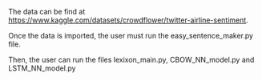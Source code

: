 The data can be find at https://www.kaggle.com/datasets/crowdflower/twitter-airline-sentiment.

Once the data is imported, the user must run the easy_sentence_maker.py file. 

Then, the user can run the files lexixon_main.py, CBOW_NN_model.py and LSTM_NN_model.py

